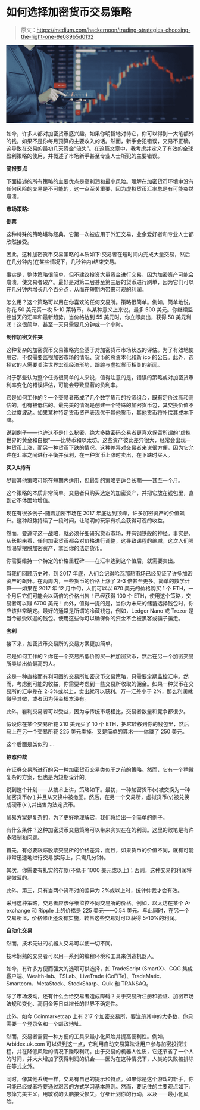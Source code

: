 # 如何选择加密货币交易策略

> 原文：<https://medium.com/hackernoon/trading-strategies-choosing-the-right-one-9e089b5d0132>

![](img/056e84609014c0bebcd2d3d8913175d5.png)

如今，许多人都对加密货币感兴趣。如果你明智地对待它，你可以得到一大笔额外的钱，如果不是你每月预算的主要收入的话。然而，新手会犯错误，交易不正确，这导致在交易的最初几天资金“流失”。在这篇文章中，我考虑并定义了有效的全球盈利策略的使用，并概述了市场新手甚至专业人士所犯的主要错误。

**简报要点**

下面描述的所有策略的主要优点是高利润和最小风险。理解在加密货币环境中没有任何风险的交易是不可能的，这一点至关重要，因为虚拟货币汇率总是有可能突然崩溃。

**市场策略:**

**倒票**

这种特殊的策略堪称经典。它第一次被应用于外汇交易，业余爱好者和专业人士都欣然接受。

因此，这种加密货币交易策略的本质如下:交易者在短时间内完成大量交易，然后在几分钟内(在某些情况下，几秒钟内)结束交易。

事实是，整体策略很简单，但不建议投资大量资金进行交易，因为加密资产可能会崩溃，使交易者破产。最好是对第二层甚至第三层的货币进行刷单，因为它们可以在几分钟内增长几个百分点，从而在短期内带来可观的利润。

怎么用？这个策略可以用在你喜欢的任何交易所。策略很简单。例如，简单地说，你花 50 美元买一枚 5-10 莱特币。从某种意义上来说，最多 500 美元。你继续监控当天的汇率和最新趋势。当价格达到 55 美元时，你立即卖出，获得 50 美元利润！这很简单，甚至一天只需要几分钟或一个小时。

**制作加密文件夹**

这种复杂的加密货币交易策略完全基于对加密货币市场状态的评估。为了有效地使用它，不仅需要监视加密市场的情况、货币的总资本化和新 ico 的公告。此外，选择它的人需要关注世界宏观经济形势，跟踪与虚拟货币相关的新闻。

对于那些认为整个任务很简单的人来说，值得注意的是，错误的策略或对加密货币利率变化的错误评估，可能会导致显著的负利率。

它是如何工作的？一个交易者形成了几个数字货币的投资组合，既有定价过高和高估的，也有被低估的。最完美的情况是创建一个特殊的加密货币包，其交换价值不会过度波动。如果某种特定货币资产表现优于其他货币，其他货币将补偿其成本下降。

说到例子——也许这不是什么秘密，绝大多数密码交易者更喜欢保留所谓的“虚拟世界的黄金和白银”——比特币和以太坊。这些资产彼此差异很大，经常会出现一种货币上涨，而另一种货币下跌的情况。这种差异对交易者来说很方便，因为它允许在汇率之间进行平衡并获利，在一种货币上涨时卖出，在下跌时买入。

**买入&持有**

尽管其他策略可能在短期内适用，但最新的策略更适合长期——甚至一个月。

这个策略的本质非常简单。交易者只购买选定的加密资产，并把它放在钱包里，直到它不体面地增值。

现在有很多例子-随着加密市场在 2017 年底达到顶峰，许多加密资产的价值飙升。这种趋势持续了一段时间，让聪明的玩家有机会获得可观的收益。

然而，要遵守这一战略，就必须仔细研究货币市场，并有钢铁般的神经。事实是，从长期来看，任何加密货币都会对价格进行调整，这导致课程的缩减，这次人们强烈渴望摆脱加密资产，拿回你的法定货币。

你需要维持一个特定的价格里程碑——在汇率达到这个值后，就需要卖出。

当我们回顾历史时，到 2017 年底，人们会记得哈瓦那热市场已经见证了许多加密资产的飙升。在两周内，一些货币的价格上涨了 2-3 倍甚至更多。简单的数学计算——如果在 2017 年 12 月中旬，人们可以以 670 美元的价格购买 1 个 ETH，一个月后它们可能会以两倍的价格出售！已经获得 100 个 ETH，使用这个策略，交易者可以赚 6700 美元！此外，值得一提的是，当你为未来的储蓄选择钱包时，你应该非常确定。最好的通常是所谓的冷藏钱包，例如，Ledger Nano 或 Trezor 是当今最受欢迎的钱包。使用这些你可以确保你的资金不会被黑客或骗子骗走。

**套利**

接下来，加密货币交易所的交易方案更加简单。

它是如何工作的？你在一个交易所低价购买一种加密货币，然后在另一个加密交易所卖给出价最高的人。

这是一种直接而有利可图的交易所加密货币交易策略，只需要定期监控汇率。然而，考虑到可能的收益，你需要考虑到一些交易所收取的佣金。如果一种货币在交易所的汇率差在 2-3%或以上，卖出就可以获利。万一汇差小于 2%，那么利润就微乎其微，或者因为佣金根本没有。

此外，套利交易者可以受益，因为与传统市场相比，交易者数量和竞争都很少。

假设你在某个交易所花 210 美元买了 10 个 ETH，把它转移到你的钱包里，然后马上在另一个交易所花 225 美元卖掉。又是简单的算术——你赚了 250 美元。

这个后面是类似的 **…**

**静态仲裁**

在证券交易所进行的另一种加密货币交易类似于之前的策略。然而，它有一个稍微复杂的方案，但也是为短期设计的。

说到这个计划——从技术上讲，策略如下。最初，一种加密货币(x)被交换为一种加密货币(y ),并且从交换中被撤回。然后，在另一个交易所，虚拟货币(y)被兑换成硬币(x ),并出售为法定货币。

贸易方案是复杂的，为了更好地理解它，我们将给出一个简单的例子。

有什么条件？这种加密货币交易策略可以带来实实在在的利润。这里的败笔是有许多限制和问题。

首先，有必要跟踪股票交易所的价格差异，而且，如果货币的价值不同，就有可能非常迅速地进行交易(实际上，只需几分钟)。

其次，你需要有扎实的存款(不低于 1000 美元或以上)；否则，这种交易的利润将是微薄的。

此外，第三，只有当两个货币对的差异为 2%或以上时，统计仲裁才会有效。

采用这种策略，交易者应该仔细监控不同交易所的价格。例如，以太坊在某个 A-exchange 和 Ripple 上的价格是 225 美元——0.54 美元。与此同时，在另一个交易所 B，价格修正还没有实施，转售这些交易对可以获得 5-10%的利润。

**自动化交易**

然而，技术先进的机器人交易可以使一切不同。

技术娴熟的交易者可以用一系列的编程环境和工具来创造机器人。

如今，有许多方便而强大的选项可供选择，如 TradeScript (SmartX)、CQG 集成客户端、Wealth-lab、TSLab、LiveTrade (CoFiTe)、TradeMatic、Smartcom、MetaStock、StockSharp、Quik 和 TRANSAQ。

除了市场波动，还有什么会给交易者造成障碍？关于交易所注册和验证、加密市场法规和变化、高佣金等日益增长的世界不确定性。

此外，如今 Coinmarketcap 上有 217 个加密交易所，要注册其中的大多数，你只需要一个登录名和一个邮政地址。

然而，交易者需要一种方便的工具来最小化风险并提高便利性。例如，Arbidex.uk.com 可以做到这一点，它利用自动交易算法让用户参与加密投资过程，并在降低风险的情况下赚取利润。由于交易的机器人性质，它还节省了一个人的时间，并大大增加了获得利润的机会——因为在这种情况下，人类的失败被排除在等式之外。

同时，像其他系统一样，交易有自己的提示和特点。如果你是这个游戏的新手，你可能已经或者将要通过艰苦的方式学习基本原则。然而，要记住的主要观点如下:忘掉完美主义，用敏锐的头脑接受损失，仔细计划你的行动，以及——最小化风险。